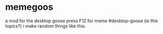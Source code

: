 # memegoos
a mod for the desktop goose press F12 for meme #desktop-goose (is this topics?)
i make random things like this.
